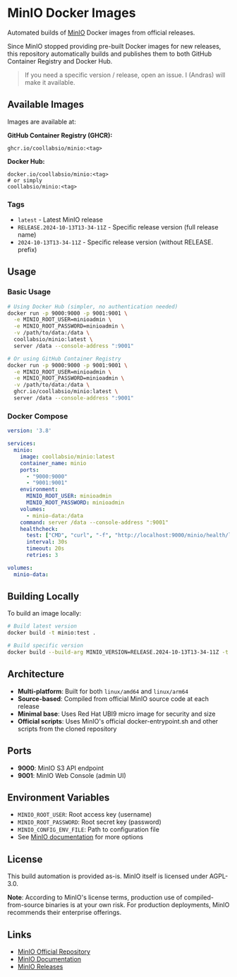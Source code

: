 # MinIO Docker Images

Automated builds of [MinIO](https://github.com/minio/minio) Docker images from official releases.

Since MinIO stopped providing pre-built Docker images for new releases, this repository automatically builds and publishes them to both GitHub Container Registry and Docker Hub.

> If you need a specific version / release, open an issue. I (Andras) will make it available.

## Available Images

Images are available at:

**GitHub Container Registry (GHCR):**
```
ghcr.io/coollabsio/minio:<tag>
```

**Docker Hub:**
```
docker.io/coollabsio/minio:<tag>
# or simply
coollabsio/minio:<tag>
```

### Tags

- `latest` - Latest MinIO release
- `RELEASE.2024-10-13T13-34-11Z` - Specific release version (full release name)
- `2024-10-13T13-34-11Z` - Specific release version (without RELEASE. prefix)

## Usage

### Basic Usage

```bash
# Using Docker Hub (simpler, no authentication needed)
docker run -p 9000:9000 -p 9001:9001 \
  -e MINIO_ROOT_USER=minioadmin \
  -e MINIO_ROOT_PASSWORD=minioadmin \
  -v /path/to/data:/data \
  coollabsio/minio:latest \
  server /data --console-address ":9001"

# Or using GitHub Container Registry
docker run -p 9000:9000 -p 9001:9001 \
  -e MINIO_ROOT_USER=minioadmin \
  -e MINIO_ROOT_PASSWORD=minioadmin \
  -v /path/to/data:/data \
  ghcr.io/coollabsio/minio:latest \
  server /data --console-address ":9001"
```

### Docker Compose

```yaml
version: '3.8'

services:
  minio:
    image: coollabsio/minio:latest
    container_name: minio
    ports:
      - "9000:9000"
      - "9001:9001"
    environment:
      MINIO_ROOT_USER: minioadmin
      MINIO_ROOT_PASSWORD: minioadmin
    volumes:
      - minio-data:/data
    command: server /data --console-address ":9001"
    healthcheck:
      test: ["CMD", "curl", "-f", "http://localhost:9000/minio/health/live"]
      interval: 30s
      timeout: 20s
      retries: 3

volumes:
  minio-data:
```

## Building Locally

To build an image locally:

```bash
# Build latest version
docker build -t minio:test .

# Build specific version
docker build --build-arg MINIO_VERSION=RELEASE.2024-10-13T13-34-11Z -t minio:test .
```

## Architecture

- **Multi-platform**: Built for both `linux/amd64` and `linux/arm64`
- **Source-based**: Compiled from official MinIO source code at each release
- **Minimal base**: Uses Red Hat UBI9 micro image for security and size
- **Official scripts**: Uses MinIO's official docker-entrypoint.sh and other scripts from the cloned repository

## Ports

- **9000**: MinIO S3 API endpoint
- **9001**: MinIO Web Console (admin UI)

## Environment Variables

- `MINIO_ROOT_USER`: Root access key (username)
- `MINIO_ROOT_PASSWORD`: Root secret key (password)
- `MINIO_CONFIG_ENV_FILE`: Path to configuration file
- See [MinIO documentation](https://min.io/docs/minio/linux/reference/minio-server/minio-server.html) for more options

## License

This build automation is provided as-is. MinIO itself is licensed under AGPL-3.0.

**Note**: According to MinIO's license terms, production use of compiled-from-source binaries is at your own risk. For production deployments, MinIO recommends their enterprise offerings.

## Links

- [MinIO Official Repository](https://github.com/minio/minio)
- [MinIO Documentation](https://min.io/docs/minio/)
- [MinIO Releases](https://github.com/minio/minio/releases)

